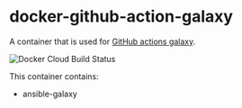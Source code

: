 # docker-github-action-galaxy

A container that is used for [GitHub actions galaxy](https://github.com/marketplace/actions/galaxy-action).

![Docker Cloud Build Status](https://img.shields.io/docker/cloud/build/buluma/github-action-galaxy)

This container contains:
 - ansible-galaxy
